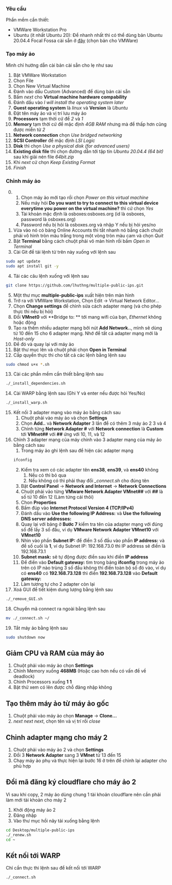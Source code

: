 ### Yêu cầu
Phần mềm cần thiết: 
- VMWare Workstation Pro
- Ubuntu (ít nhất Ubuntu 20): Để nhanh nhất thì có thể dùng bản Ubuntu 20.04.4 Focal Fossa cài sẵn ở [đây](https://www.osboxes.org/ubuntu/) (chọn bản cho VMWare)
### Tạo máy ảo
Mình chỉ hướng dẫn cài bản cài sẵn cho lẹ như sau
1. Bật VMWare Workstation
2. Chọn File
3. Chọn New Virtual Machine
4. Đánh vào dấu Custom (Advanced) để dùng bản cài sẵn
5. Bấm *next* cho **Virtual machine hardware compability**
6. Đánh dấu vào *I will install the operating system later*
7. **Guest operating system** là *linux* và **Version** là *Ubuntu*
8. Đặt tên máy ảo và vị trí lưu máy ảo
9. **Processors** tạm thời cứ để *2* và *1*
10. **Memory** tạm thời cứ để mặc định *4GB RAM* nhưng mà để thấp hơn cũng được miễn từ *2*
11. **Network connection** chọn *Use bridged networking*
12. **SCSI Controller** để mặc định *LSI Logic*
13. **Disk** thì chọn *Use a physical disk (for advanced users)*
14. **Existing disk file** thì chọn đường dẫn tới tập tin *Ubuntu 20.04.4 (64 bit)* sau khi giải nén file *64bit.zip*
15. Khi *next* cứ chọn *Keep Existing Format*
16. *Finish*
### Chỉnh máy ảo
0.
    1. Chọn máy ảo mới tạo rồi chọn *Power on this virtual machine*
    2. Nếu máy hỏi **Do you want to try to connect to this virtual device everytime you power on the virtual machine?** thì cứ chọn *Yes*
    3. Tài khoản mặc định là osboxes:osboxes.org (id là osboxes, password là osboxes.org)
    4. Password nếu bị hỏi là osboxes.org và nhập Y nếu bị hỏi yes/no
1. Vừa vào nó có bảng Online Accounts thì tắt nhanh nó bằng cách chuột phải vô hình tròn màu trắng trong một vòng tròn màu cam và chọn *Quit*
2. Bật **Terminal** bằng cách chuột phải vô màn hình rồi bấm *Open in Terminal*
3. Cài Git để tải lệnh từ trên này xuống với lệnh sau
```bash
sudo apt update
sudo apt install git -y
```
4. Tải các câu lệnh xuống với lệnh sau
```bash
git clone https://github.com/lhuthng/multiple-public-ips.git
```
5. Một thư mục **multiple-public-ips** xuất hiện trên màn hình
6. Trở ra với VMWare Workstation, Chọn Edit -> Virtual Network Editor...
7. Chọn **Change settings** để chỉnh sửa cách adapter mạng (và cho phép thực thi nếu bị hỏi)
8. Đổi **VMnet0** với **Bridge to: ** tới mang wifi của bạn, *Ethernet* không hoặc động
9. Tạo ra thêm nhiều adapter mạng bởi nút **Add Network..**, mình sẽ dùng từ 10 đến 15 cho 6 adapter mạng. Nhớ để tất cả adapter mạng mới là *Host-only*
10. Để đó và quay lại với máy ảo
11. Bật thư mục lên và chuột phải chọn **Open in Terminal**
12. Cấp quyền thực thi cho tất cả các lệnh bằng lệnh sau
```bash
sudo chmod u+x *.sh
```
13. Cài các phần mềm cần thiết bằng lệnh sau
```bash
./_install_dependencies.sh
```
14. Cài WARP bằng lệnh sau (Ghi Y và enter nếu được hỏi Yes/No)
```bash
./_install_warp.sh
```
15. Kết nối 3 adapter mạng vào máy ảo bằng cách sau
    1.  Chuột phải vào máy ảo và chọn **Settings**
    2.  Chọn **Add..** và **Network Adapter** 3 lần để có thêm 3 máy ảo 2 3 và 4
    3.  Chỉnh từng **Network Adapter #** với **Network connection** là **Custom** tới **VMnet##** với **##** ứng với 10, 11, và 12
16. Chỉnh 3 adapter mạng của máy chính vào 3 adapter mạng của máy ảo bằng cách sau
    1.  Trong máy ảo ghi lệnh sau để hiện các adapter mạng
    ```bash
    ifconfig
    ```
    2.  Kiểm tra xem có các adapter tên **ens38**, **ens39**, và **ens40** không
        1.  Nếu có thì bỏ qua
        2.  Nếu không có thì phải thay đổi *_connect.sh* cho đúng tên
    3.  Bật **Control Panel** -> **Network and Internet** -> **Network Connections**
    4.  Chuột phải vảo từng **VMware Network Adapter VMnet##** với **##** là số từ 10 đến 12 (Làm từng cái thôi)
    5.  Chon **Properties** 
    6.  Bấm đúp vào **Internet Protocol Version 4 (TCP/IPv4)**
    7.  Đánh dấu vào **Use the following IP Address:** và **Use the following DNS server addresses:**
    8.  Quay lại với bảng ở **Bước 7** kiểm tra tên của adapter mạng với đúng số để lấy 3 số đầu, ví dụ **VMware Network Adapter VMnet10** với **VMnet10** 
    9.  Nhìn vào phần **Subnet IP:** để điền 3 số đầu vào phần **IP address:** và để số cuối là **1**, ví dụ Subnet IP: 192.168.73.0 thì IP address sẽ điền là 192.168.73.1
    10. **Subnet mask:** sẽ tự động được điền sau khi điền **IP address**
    11. Để điền vào **Default gateway:** tìm trong bảng **ifconfig** trong máy ảo trên có IP nào trùng 3 số đầu không thì điền toàn bộ số đó vào, ví dụ có **ens40** có **192.168.73.128** thì điền **192.168.73.128** vào **Default gateway:**
    12. Làm tương tự cho 2 adapter còn lại
17. Xoá GUI để tiết kiệm dung lượng bằng lệnh sau
```bash
./_remove_GUI.sh
```
18. Chuyển mã connect ra ngoài bằng lệnh sau
```bash
mv ./_connect.sh ~/
```
19. Tắt máy ảo bằng lệnh sau
```bash
sudo shutdown now
```
## Giảm CPU và RAM của máy ảo
1. Chuột phải vào máy ảo chọn **Settings**
2. Chỉnh Memory xuồng **468MB** (Hoặc cao hơn nếu có vấn đề về deadlock)
3. Chỉnh Processors xuống **1** **1**
4. Bật thử xem có lên được chỗ đăng nhập không
## Tạo thêm máy ảo từ máy ảo gốc
1. Chuột phải vào máy ảo chọn **Manage** -> **Clone...**
2. *next* *next* *next*, chọn tên và vị trí rồi *close*
## Chỉnh adapter mạng cho máy 2
1. Chuột phải vào máy ảo 2 và chọn **Settings**
2. Đổi 3 **Network Adapter** sang 3 **VMnet** từ 13 đến 15
3. Chạy máy ảo phụ và thực hiện lại bước 16 ở trên để chỉnh lại adapter cho phù hợp
## Đổi mã đăng ký cloudflare cho máy ảo 2
Vì sau khi copy, 2 máy ảo dùng chung 1 tài khoản cloudflare nên cần phải làm mới tài khoản cho máy 2
1. Khởi động máy ảo 2
2. Đăng nhập
3. Vào thư mục hồi nãy tải xuống bằng lệnh
```bash
cd Desktop/multiple-public-ips
./_renew.sh
cd ~
```
## Kết nối tới WARP
Chỉ cần thực thi lệnh sau để kết nối tới WARP
```bash
./_connect.sh
```